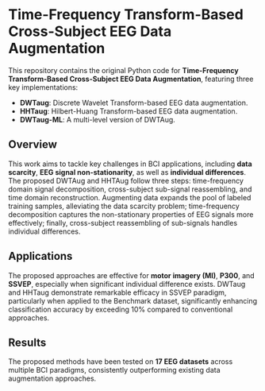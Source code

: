 # Time-Frequency Transform-Based Cross-Subject EEG Data Augmentation  

This repository contains the original Python code for **Time-Frequency Transform-Based Cross-Subject EEG Data Augmentation**, featuring three key implementations:  
- **DWTaug**: Discrete Wavelet Transform-based EEG data augmentation.  
- **HHTaug**: Hilbert-Huang Transform-based EEG data augmentation.  
- **DWTaug-ML**: A multi-level version of DWTAug.  

## Overview  
This work aims to tackle key challenges in BCI applications, including **data scarcity**, **EEG signal non-stationarity**, as well as **individual differences**. The proposed DWTAug and HHTAug follow three steps: time-frequency domain signal decomposition, cross-subject sub-signal reassembling, and time domain reconstruction. Augmenting data expands the pool of labeled training samples, alleviating the data scarcity problem; time-frequency decomposition captures the non-stationary properties of EEG signals more effectively; finally, cross-subject reassembling of sub-signals handles individual differences.

## Applications  
The proposed approaches are effective for **motor imagery (MI)**, **P300**, and **SSVEP**, especially when significant individual difference exists. DWTaug and HHTaug demonstrate remarkable efficacy in SSVEP paradigm, particularly when applied to the Benchmark dataset, significantly enhancing classification accuracy by exceeding 10% compared to conventional approaches.

## Results  
The proposed methods have been tested on **17 EEG datasets** across multiple BCI paradigms, consistently outperforming existing data augmentation approaches.  
